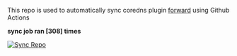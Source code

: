 This repo is used to automatically sync coredns plugin [forward](https://github.com/QZLin/forward) using Github Actions

**sync job ran [308] times**

[![Sync Repo](https://github.com/QZLin/coredns-extract/actions/workflows/sync.yaml/badge.svg)](https://github.com/QZLin/coredns-extract/actions/workflows/sync.yaml)
